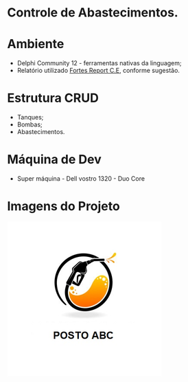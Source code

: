 # Controle de Abastecimentos.

# Ambiente
- Delphi Community 12 - ferramentas nativas da linguagem;
- Relatório utilizado <a href="https://github.com/fortesinformatica/fortesreport-ce">Fortes Report C.E</a>, conforme sugestão.

# Estrutura CRUD
- Tanques;
- Bombas;
- Abastecimentos.

# Máquina de Dev
- Super máquina - Dell vostro 1320 - Duo Core 


# Imagens do Projeto
![Principal](https://github.com/lucasfilicio/PostoABC/blob/main/Imagens/fundo.jpg)

